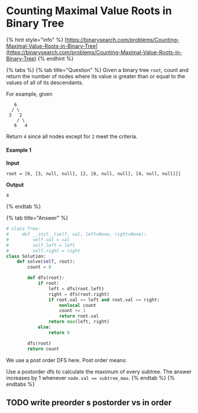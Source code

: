 # Counting Maximal Value Roots in Binary Tree

{% hint style="info" %}
[https://binarysearch.com/problems/Counting-Maximal-Value-Roots-in-Binary-Tree](https://binarysearch.com/problems/Counting-Maximal-Value-Roots-in-Binary-Tree)
{% endhint %}

{% tabs %}
{% tab title="Question" %}
Given a binary tree `root`, count and return the number of nodes where its value is greater than or equal to the values of all of its descendants.

For example, given

```text
   6
  / \
 3   2
    / \
   6   4
```

Return `4` since all nodes except for `2` meet the criteria.

#### Example 1

**Input**

```text
root = [6, [3, null, null], [2, [6, null, null], [4, null, null]]]
```

**Output**

```text
4
```
{% endtab %}

{% tab title="Answer" %}
```python
# class Tree:
#     def __init__(self, val, left=None, right=None):
#         self.val = val
#         self.left = left
#         self.right = right
class Solution:
    def solve(self, root):
        count = 0

        def dfs(root):
            if root:
                left = dfs(root.left)
                right = dfs(root.right)
                if root.val >= left and root.val >= right:
                    nonlocal count
                    count += 1
                    return root.val
                return max(left, right)
            else:
                return 0

        dfs(root)
        return count

```

We use a post order DFS here. Post order means:



Use a postorder dfs to calculate the maximum of every subtree. The answer increases by 1 whenever `node.val == subtree_max`.
{% endtab %}
{% endtabs %}

## TODO write preorder s postorder vs in order

